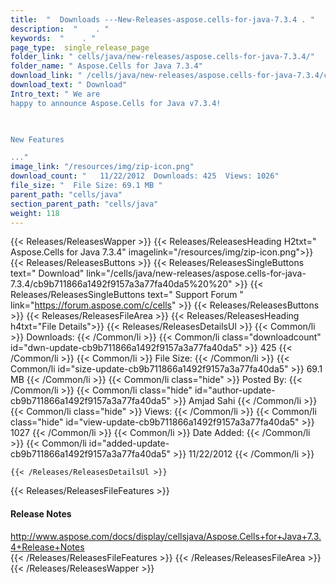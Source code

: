 ```yaml
---
title:  "  Downloads ---New-Releases-aspose.cells-for-java-7.3.4 . " 
description:  "    . " 
keywords:  "    . " 
page_type:  single_release_page
folder_link: " cells/java/new-releases/aspose.cells-for-java-7.3.4/"
folder_name: " Aspose.Cells for Java 7.3.4"
download_link: " /cells/java/new-releases/aspose.cells-for-java-7.3.4/cb9b711866a1492f9157a3a77fa40da5"
download_text: " Download"
Intro_text: " We are
happy to announce Aspose.Cells for Java v7.3.4!

 

New Features

..."
image_link: "/resources/img/zip-icon.png"
download_count: "   11/22/2012  Downloads: 425  Views: 1026"
file_size: "  File Size: 69.1 MB "
parent_path: "cells/java"
section_parent_path: "cells/java"
weight: 118 
---
```


{{< Releases/ReleasesWapper >}}
  {{< Releases/ReleasesHeading H2txt=" Aspose.Cells for Java 7.3.4" imagelink="/resources/img/zip-icon.png">}}
  {{< Releases/ReleasesButtons >}}
    {{< Releases/ReleasesSingleButtons text=" Download" link="/cells/java/new-releases/aspose.cells-for-java-7.3.4/cb9b711866a1492f9157a3a77fa40da5%20%20" >}}
    {{< Releases/ReleasesSingleButtons text=" Support Forum " link="https://forum.aspose.com/c/cells" >}}
  {{< Releases/ReleasesButtons >}}
  {{< Releases/ReleasesFileArea >}}
    {{< Releases/ReleasesHeading h4txt="File Details">}}
    {{< Releases/ReleasesDetailsUl >}}
            {{< Common/li  >}} Downloads: {{< /Common/li >}} 
      {{< Common/li class="downloadcount" id="dwn-update-cb9b711866a1492f9157a3a77fa40da5" >}} 425 {{< /Common/li >}} 
      {{< Common/li  >}} File Size: {{< /Common/li >}} 
      {{< Common/li id="size-update-cb9b711866a1492f9157a3a77fa40da5" >}} 69.1 MB {{< /Common/li >}} 
      {{< Common/li  class="hide" >}} Posted By: {{< /Common/li >}} 
      {{< Common/li class="hide" id="author-update-cb9b711866a1492f9157a3a77fa40da5" >}} Amjad Sahi {{< /Common/li >}} 
      {{< Common/li class="hide"  >}} Views: {{< /Common/li >}} 
      {{< Common/li class="hide" id="view-update-cb9b711866a1492f9157a3a77fa40da5" >}} 1027 {{< /Common/li >}} 
      {{< Common/li  >}} Date Added: {{< /Common/li >}} 
      {{< Common/li id="added-update-cb9b711866a1492f9157a3a77fa40da5" >}} 11/22/2012 {{< /Common/li >}} 

    {{< /Releases/ReleasesDetailsUl >}}

  {{< Releases/ReleasesFileFeatures >}}
      <h4>Release Notes</h4><div><a href="http://www.aspose.com/docs/display/cellsjava/Aspose.Cells+for+Java+7.3.4+Release+Notes">http://www.aspose.com/docs/display/cellsjava/Aspose.Cells+for+Java+7.3.4+Release+Notes</a></div>
  {{< /Releases/ReleasesFileFeatures >}}
 {{< /Releases/ReleasesFileArea >}}
{{< /Releases/ReleasesWapper >}}


